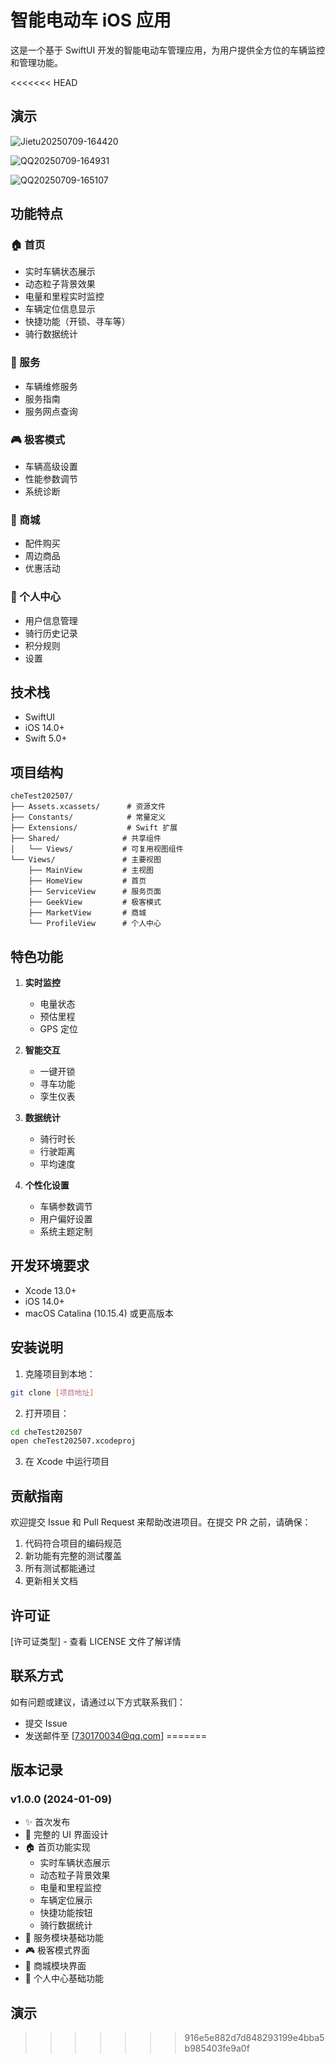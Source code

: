 # 智能电动车 iOS 应用

这是一个基于 SwiftUI 开发的智能电动车管理应用，为用户提供全方位的车辆监控和管理功能。

<<<<<<< HEAD
## 演示

![Jietu20250709-164420](./readmeImg/Jietu20250709-164420.gif)

![QQ20250709-164931](./readmeImg/QQ20250709-164931.png)

![QQ20250709-165107](./readmeImg/QQ20250709-165107.png)

## 功能特点

### 🏠 首页
- 实时车辆状态展示
- 动态粒子背景效果
- 电量和里程实时监控
- 车辆定位信息显示
- 快捷功能（开锁、寻车等）
- 骑行数据统计

### 🔧 服务
- 车辆维修服务
- 服务指南
- 服务网点查询

### 🎮 极客模式
- 车辆高级设置
- 性能参数调节
- 系统诊断

### 🛒 商城
- 配件购买
- 周边商品
- 优惠活动

### 👤 个人中心
- 用户信息管理
- 骑行历史记录
- 积分规则
- 设置

## 技术栈

- SwiftUI
- iOS 14.0+
- Swift 5.0+

## 项目结构

```
cheTest202507/
├── Assets.xcassets/      # 资源文件
├── Constants/            # 常量定义
├── Extensions/           # Swift 扩展
├── Shared/              # 共享组件
│   └── Views/           # 可复用视图组件
└── Views/               # 主要视图
    ├── MainView         # 主视图
    ├── HomeView         # 首页
    ├── ServiceView      # 服务页面
    ├── GeekView         # 极客模式
    ├── MarketView       # 商城
    └── ProfileView      # 个人中心
```

## 特色功能

1. **实时监控**
   - 电量状态
   - 预估里程
   - GPS 定位

2. **智能交互**
   - 一键开锁
   - 寻车功能
   - 孪生仪表

3. **数据统计**
   - 骑行时长
   - 行驶距离
   - 平均速度

4. **个性化设置**
   - 车辆参数调节
   - 用户偏好设置
   - 系统主题定制

## 开发环境要求

- Xcode 13.0+
- iOS 14.0+
- macOS Catalina (10.15.4) 或更高版本

## 安装说明

1. 克隆项目到本地：
```bash
git clone [项目地址]
```

2. 打开项目：
```bash
cd cheTest202507
open cheTest202507.xcodeproj
```

3. 在 Xcode 中运行项目

## 贡献指南

欢迎提交 Issue 和 Pull Request 来帮助改进项目。在提交 PR 之前，请确保：

1. 代码符合项目的编码规范
2. 新功能有完整的测试覆盖
3. 所有测试都能通过
4. 更新相关文档

## 许可证

[许可证类型] - 查看 LICENSE 文件了解详情

## 联系方式

如有问题或建议，请通过以下方式联系我们：

- 提交 Issue
- 发送邮件至 [730170034@qq.com] 
=======
## 版本记录

### v1.0.0 (2024-01-09)
- ✨ 首次发布
- 🎨 完整的 UI 界面设计
- 🏠 首页功能实现
  - 实时车辆状态展示
  - 动态粒子背景效果
  - 电量和里程监控
  - 车辆定位展示
  - 快捷功能按钮
  - 骑行数据统计
- 🔧 服务模块基础功能
- 🎮 极客模式界面
- 🛒 商城模块界面
- 👤 个人中心基础功能

## 演示 
>>>>>>> 916e5e882d7d848293199e4bba5b985403fe9a0f

